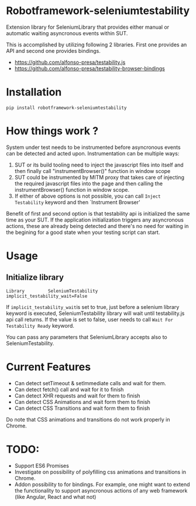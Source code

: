 Robotframework-seleniumtestability
============================

Extension library for SeleniumLibrary that provides either manual or automatic
waiting asyncronous events within SUT.

This is accomplished by utilizing following 2 libraries. First one provides an
API and second one provides bindings.

 * https://github.com/alfonso-presa/testability.js
 * https://github.com/alfonso-presa/testability-browser-bindings


# Installation

```
pip install robotframework-seleniumtestability
```

# How things work ?

System under test needs to be instrumented before asyncronous events can be
detected and acted upon. Instrumentation can be multiple ways:

1. SUT or its build tooling need to inject the javascript files into itself
   and then finally call "instrumentBrowser()" function in window scope
2. SUT could be instrumented by MITM proxy that takes care of injecting the
   required javascript files into the page and then calling the
   instrumentBrowser() function in window scope.
3. If either of above options is not possible, you can call `Inject
   Testability` keyword and then `Instrument Browser'

Benefit of first and second option is that testability api is initialized the
same time as your SUT. If the application initialization triggers any
asyncronous actions, these are already being detected and there's no need for
waiting in the begining for a good state when your testing script can start.

# Usage

## Initialize library

```
Library         SeleniumTestability     implicit_testability_wait=False
```

If `implicit_testability_wait`is set to true, just before a selenium library keyword is
executed, SeleniumTestability library will wait until testability.js api call
returns. If the value is set to false, user needs to call `Wait For
Testability Ready` keyword.

You can pass any parameters that SeleniumLibrary accepts also to
SeleniumTestability.

# Current Features

* Can detect setTimeout & setImmediate calls and wait for them.
* Can detect fetch() call and wait for it to finish
* Can detect XHR requests and wait for them to finish
* Can detect CSS Animations and wait form them to finish
* Can detect CSS Transitions and wait form them to finish

Do note that CSS animations and transitions do not work properly in Chrome.

# TODO:

* Support ES6 Promises
* Investigate on possibility of polyfilling css animations and transitions in
  Chrome.
* Addon possibility to for bindings. For example, one might want to extend the
  functionality to support asyncronous actions of any web framework (like
  Angular, React and what not)

